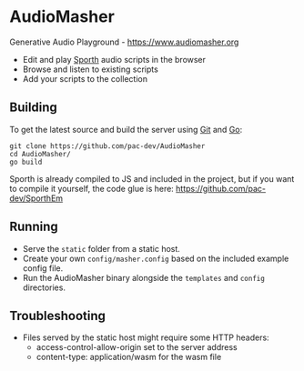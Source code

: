 # AudioMasher
Generative Audio Playground - https://www.audiomasher.org

- Edit and play [Sporth](https://paulbatchelor.github.io/proj/sporth.html) audio scripts in the browser
- Browse and listen to existing scripts
- Add your scripts to the collection

## Building
To get the latest source and build the server using [Git](https://git-scm.com/downloads) and [Go](https://golang.org/dl/):

	git clone https://github.com/pac-dev/AudioMasher
	cd AudioMasher/
	go build

Sporth is already compiled to JS and included in the project, but if you want to compile it yourself, the code glue is here: https://github.com/pac-dev/SporthEm

## Running
- Serve the `static` folder from a static host.
- Create your own `config/masher.config` based on the included example config file.
- Run the AudioMasher binary alongside the `templates` and `config` directories.

## Troubleshooting
- Files served by the static host might require some HTTP headers:
	- access-control-allow-origin set to the server address
	- content-type: application/wasm for the wasm file
